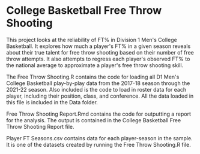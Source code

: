 # College Basketball Free Throw Shooting

This project looks at the reliability of FT% in Division 1 Men's College Basketball. It explores how much a player's FT% in a given season reveals about their true talent for free throw shooting based on their number of free throw attempts. It also attempts to regress each player's observed FT% to the national average to approximate a player's free throw shooting skill.

The Free Throw Shooting.R contains the code for loading all D1 Men's College Basketball play-by-play data from the 2017-18 season through the 2021-22 season. Also included is the code to load in roster data for each player, including their position, class, and conference. All the data loaded in this file is included in the Data folder.

Free Throw Shooting Report.Rmd contains the code for outputting a report for the analysis. The output is contained in the College Basketball Free Throw Shooting Report file.

Player FT Seasons.csv contains data for each player-season in the sample. It is one of the datasets created by running the Free Throw Shooting.R file.
